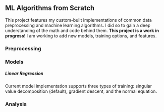 ## ML Algorithms from Scratch
This project features my custom-built implementations of common data preprocessing and machine learning algorithms.
I did so to gain a deep understanding of the math and code behind them. **This project is a work in progress**!
I am working to add new models, training options, and features.
### Preprocessing
### Models
##### Linear Regression
Current model implementation supports three types of training: 
singular value decomposition (default), gradient descent, and the normal equation.
### Analysis
